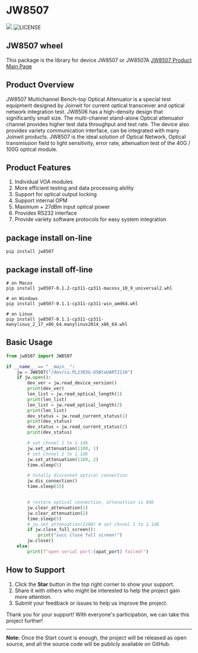 # JW8507
![](https://badge.fury.io/py/license.svg)
![LICENSE](https://licensebuttons.net/l/by-nc/4.0/88x31.png)

## JW8507 wheel
This package is the library for device JW8507 or JW8507A
[JW8507 Product Main Page](https://english.joinwit.com/product-info/JW8507A.html)

## Product Overview
JW8507 Multichannel Bench-top Optical Attenuator is a special test equipment designed by Joinwit for current optical transceiver and optical network integration test. JW8506 has a high-density design that significantly small size. The multi-channel stand-alone Optical attenuator channel provides higher test data throughput and test rate. The device also provides variety communication interface, can be integrated with many Joinwit products. JW8507 is the ideal solution of Optical Network, Optical transmission field to light sensitivity, error rate, attenuation test of the 40G / 100G optical module.

## Product Features
1. Individual VOA modules
2. More efficient testing and data processing ability
3. Support for optical output locking
4. Support internal OPM
5. Maximum + 27dBm input optical power
6. Provides RS232 interface
7. Provide variety software protocols for easy system integration

## package install on-line
```shell
pip install jw8507
```

## package install off-line
```shell
# on Macos
pip install jw8507-0.1.2-cp311-cp311-macosx_10_9_universal2.whl

# on Windows
pip install jw8507-0.1.1-cp311-cp311-win_amd64.whl

# on Linux
pip install jw8507-0.1.1-cp311-cp311-manylinux_2_17_x86_64.manylinux2014_x86_64.whl

```

## Basic Usage
```python
from jw8507 import JW8507

if __name__ == "__main__":
    jw = JW8507("/dev/cu.PL2303G-USBtoUART2110")
    if jw.open():
        dev_ver = jw.read_device_version()
        print(dev_ver)
        len_list = jw.read_optical_length(1)
        print(len_list)
        len_list = jw.read_optical_length(2)
        print(len_list)
        dev_status = jw.read_current_status(1)
        print(dev_status)
        dev_status = jw.read_current_status(2)
        print(dev_status)

        # set chnnel 1 to 1.1db
        jw.set_attenuation(1100, 1)
        # set chnnel 2 to 1.1db
        jw.set_attenuation(1100, 2)
        time.sleep(5)

        # totally disconnet optical connection
        jw.dis_connection()
        time.sleep(15)


        # restore optical connection, attenattion is 0db
        jw.clear_attenuation(1)
        jw.clear_attenuation(2)
        time.sleep(5)
        # jw.set_attenuation(2200) # set chnnel 1 to 1.1db
        if jw.close_full_screen():
            print("succ close full screen!")
        jw.close()
    else:
        print(f"open serial port:{opat_port} failed!")
```

## How to Support

1. Click the **Star** button in the top right corner to show your support.
2. Share it with others who might be interested to help the project gain more attention.
3. Submit your feedback or issues to help us improve the project.

Thank you for your support! With everyone's participation, we can take this project further!

---

**Note:** Once the Start count is enough, the project will be released as open source, and all the source code will be publicly available on GitHub.
